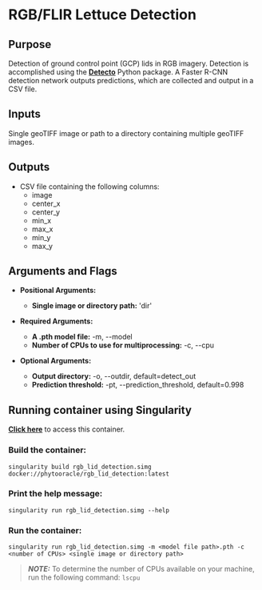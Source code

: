 # RGB/FLIR Lettuce Detection
## Purpose
Detection of ground control point (GCP) lids in RGB imagery. Detection is accomplished using the **[Detecto](https://detecto.readthedocs.io/en/latest/)** Python package. A Faster R-CNN detection network outputs predictions, which are collected and output in a CSV file.

## Inputs
Single geoTIFF image or path to a directory containing multiple geoTIFF images. 

## Outputs
* CSV file containing the following columns:
    * image
    * center_x
    * center_y
    * min_x 
    * max_x
    * min_y
    * max_y

## Arguments and Flags
* **Positional Arguments:** 
    * **Single image or directory path:** 'dir' 
* **Required Arguments:**
    * **A .pth model file:** -m, --model
    * **Number of CPUs to use for multiprocessing:** -c, --cpu                  

* **Optional Arguments:**
    * **Output directory:** -o, --outdir, default=detect_out
    * **Prediction threshold:** -pt, --prediction_threshold, default=0.998
                                        
## Running container using Singularity
**[Click here](https://hub.docker.com/repository/docker/phytooracle/rgb_lid_detection)** to access this container. 

### Build the container:
```
singularity build rgb_lid_detection.simg docker://phytooracle/rgb_lid_detection:latest
```

### Print the help message:
```
singularity run rgb_lid_detection.simg --help
```

### Run the container:
```
singularity run rgb_lid_detection.simg -m <model file path>.pth -c <number of CPUs> <single image or directory path>
```
> **_NOTE:_**  To determine the number of CPUs available on your machine, run the following command: `lscpu`
